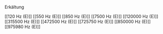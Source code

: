 Erkältung

[[120 Hz (E)]]
[[550 Hz (E)]]
[[850 Hz (E)]]
[[7500 Hz (E)]]
[[120000 Hz (E)]]
[[315500 Hz (E)]]
[[472500 Hz (E)]]
[[725750 Hz (E)]]
[[850000 Hz (E)]]
[[975980 Hz (E)]]